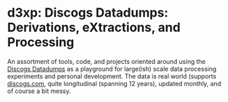 # d3xp: Discogs Datadumps: Derivations, eXtractions, and Processing

An assortment of tools, code, and projects oriented around using the
[Discogs Datadumps][1] as a playground for large(ish) scale data
processing experiments and personal development. The data is real
world (supports [discogs.com](https://discogs.com), quite longitudinal
(spanning 12 years), updated monthly, and of course a bit messy.

[1]: https://data.discogs.com/
